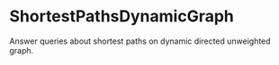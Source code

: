 # ShortestPathsDynamicGraph
Answer queries about shortest paths on dynamic directed unweighted graph.

